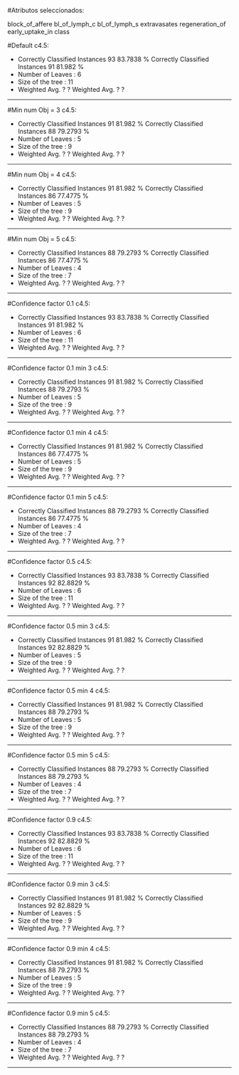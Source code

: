 #Atributos seleccionados: 

block_of_affere
bl_of_lymph_c
bl_of_lymph_s
extravasates
regeneration_of
early_uptake_in
class


#Default c4.5:
* Correctly Classified Instances          93               83.7838 %
Correctly Classified Instances          91               81.982  %
* Number of Leaves  : 	6
* Size of the tree : 	11
* Weighted Avg. ? ?
Weighted Avg. ? ?
---- 

#Min num Obj = 3 c4.5:
* Correctly Classified Instances          91               81.982  %
Correctly Classified Instances          88               79.2793 %
* Number of Leaves  : 	5
* Size of the tree : 	9
* Weighted Avg. ? ?
Weighted Avg. ? ?
---- 

#Min num Obj = 4 c4.5:
* Correctly Classified Instances          91               81.982  %
Correctly Classified Instances          86               77.4775 %
* Number of Leaves  : 	5
* Size of the tree : 	9
* Weighted Avg. ? ?
Weighted Avg. ? ?
---- 

#Min num Obj = 5 c4.5:
* Correctly Classified Instances          88               79.2793 %
Correctly Classified Instances          86               77.4775 %
* Number of Leaves  : 	4
* Size of the tree : 	7
* Weighted Avg. ? ?
Weighted Avg. ? ?
---- 

#Confidence factor 0.1 c4.5:
* Correctly Classified Instances          93               83.7838 %
Correctly Classified Instances          91               81.982  %
* Number of Leaves  : 	6
* Size of the tree : 	11
* Weighted Avg. ? ?
Weighted Avg. ? ?
---- 

#Confidence factor 0.1  min 3 c4.5:
* Correctly Classified Instances          91               81.982  %
Correctly Classified Instances          88               79.2793 %
* Number of Leaves  : 	5
* Size of the tree : 	9
* Weighted Avg. ? ?
Weighted Avg. ? ?
---- 

#Confidence factor 0.1  min 4 c4.5:
* Correctly Classified Instances          91               81.982  %
Correctly Classified Instances          86               77.4775 %
* Number of Leaves  : 	5
* Size of the tree : 	9
* Weighted Avg. ? ?
Weighted Avg. ? ?
---- 

#Confidence factor 0.1  min 5 c4.5:
* Correctly Classified Instances          88               79.2793 %
Correctly Classified Instances          86               77.4775 %
* Number of Leaves  : 	4
* Size of the tree : 	7
* Weighted Avg. ? ?
Weighted Avg. ? ?
---- 

#Confidence factor 0.5 c4.5:
* Correctly Classified Instances          93               83.7838 %
Correctly Classified Instances          92               82.8829 %
* Number of Leaves  : 	6
* Size of the tree : 	11
* Weighted Avg. ? ?
Weighted Avg. ? ?
---- 

#Confidence factor 0.5  min 3 c4.5:
* Correctly Classified Instances          91               81.982  %
Correctly Classified Instances          92               82.8829 %
* Number of Leaves  : 	5
* Size of the tree : 	9
* Weighted Avg. ? ?
Weighted Avg. ? ?
---- 

#Confidence factor 0.5  min 4 c4.5:
* Correctly Classified Instances          91               81.982  %
Correctly Classified Instances          88               79.2793 %
* Number of Leaves  : 	5
* Size of the tree : 	9
* Weighted Avg. ? ?
Weighted Avg. ? ?
---- 

#Confidence factor 0.5  min 5 c4.5:
* Correctly Classified Instances          88               79.2793 %
Correctly Classified Instances          88               79.2793 %
* Number of Leaves  : 	4
* Size of the tree : 	7
* Weighted Avg. ? ?
Weighted Avg. ? ?
---- 

#Confidence factor 0.9 c4.5:
* Correctly Classified Instances          93               83.7838 %
Correctly Classified Instances          92               82.8829 %
* Number of Leaves  : 	6
* Size of the tree : 	11
* Weighted Avg. ? ?
Weighted Avg. ? ?
---- 

#Confidence factor 0.9  min 3 c4.5:
* Correctly Classified Instances          91               81.982  %
Correctly Classified Instances          92               82.8829 %
* Number of Leaves  : 	5
* Size of the tree : 	9
* Weighted Avg. ? ?
Weighted Avg. ? ?
---- 

#Confidence factor 0.9  min 4 c4.5:
* Correctly Classified Instances          91               81.982  %
Correctly Classified Instances          88               79.2793 %
* Number of Leaves  : 	5
* Size of the tree : 	9
* Weighted Avg. ? ?
Weighted Avg. ? ?
---- 

#Confidence factor 0.9  min 5 c4.5:
* Correctly Classified Instances          88               79.2793 %
Correctly Classified Instances          88               79.2793 %
* Number of Leaves  : 	4
* Size of the tree : 	7
* Weighted Avg. ? ?
Weighted Avg. ? ?
---- 


